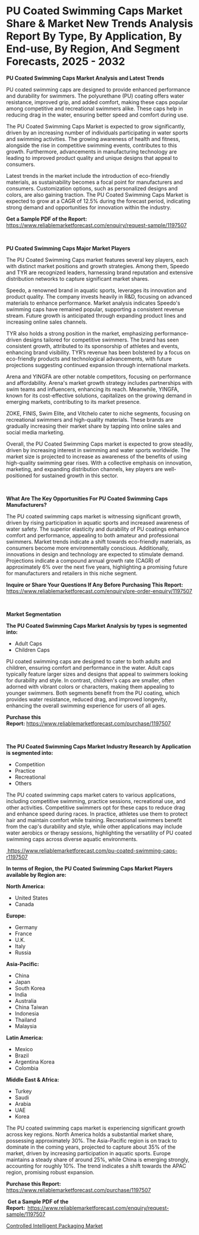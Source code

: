<p><h1>PU Coated Swimming Caps Market Share & Market New Trends Analysis Report By Type, By Application, By End-use, By Region, And Segment Forecasts, 2025 - 2032</h1></p><p><strong>PU Coated Swimming Caps Market Analysis and Latest Trends</strong></p>
<p><p>PU coated swimming caps are designed to provide enhanced performance and durability for swimmers. The polyurethane (PU) coating offers water resistance, improved grip, and added comfort, making these caps popular among competitive and recreational swimmers alike. These caps help in reducing drag in the water, ensuring better speed and comfort during use.</p><p>The PU Coated Swimming Caps Market is expected to grow significantly, driven by an increasing number of individuals participating in water sports and swimming activities. The growing awareness of health and fitness, alongside the rise in competitive swimming events, contributes to this growth. Furthermore, advancements in manufacturing technology are leading to improved product quality and unique designs that appeal to consumers.</p><p>Latest trends in the market include the introduction of eco-friendly materials, as sustainability becomes a focal point for manufacturers and consumers. Customization options, such as personalized designs and colors, are also gaining traction. The PU Coated Swimming Caps Market is expected to grow at a CAGR of 12.5% during the forecast period, indicating strong demand and opportunities for innovation within the industry.</p></p>
<p><strong>Get a Sample PDF of the Report:&nbsp;</strong> <a href="https://www.reliablemarketforecast.com/enquiry/request-sample/1197507?utm_campaign=1170&utm_medium=2&utm_source=Github&utm_content=ia&utm_term=09022025&utm_id=pu-coated-swimming-caps">https://www.reliablemarketforecast.com/enquiry/request-sample/1197507</a></p>
<p>&nbsp;</p>
<p><strong>PU Coated Swimming Caps Major Market Players</strong></p>
<p><p>The PU Coated Swimming Caps market features several key players, each with distinct market positions and growth strategies. Among them, Speedo and TYR are recognized leaders, harnessing brand reputation and extensive distribution networks to capture significant market shares.</p><p>Speedo, a renowned brand in aquatic sports, leverages its innovation and product quality. The company invests heavily in R&D, focusing on advanced materials to enhance performance. Market analysis indicates Speedo's swimming caps have remained popular, supporting a consistent revenue stream. Future growth is anticipated through expanding product lines and increasing online sales channels.</p><p>TYR also holds a strong position in the market, emphasizing performance-driven designs tailored for competitive swimmers. The brand has seen consistent growth, attributed to its sponsorship of athletes and events, enhancing brand visibility. TYR’s revenue has been bolstered by a focus on eco-friendly products and technological advancements, with future projections suggesting continued expansion through international markets.</p><p>Arena and YINGFA are other notable competitors, focusing on performance and affordability. Arena's market growth strategy includes partnerships with swim teams and influencers, enhancing its reach. Meanwhile, YINGFA, known for its cost-effective solutions, capitalizes on the growing demand in emerging markets, contributing to its market presence.</p><p>ZOKE, FINIS, Swim Elite, and Vitchelo cater to niche segments, focusing on recreational swimmers and high-quality materials. These brands are gradually increasing their market share by tapping into online sales and social media marketing.</p><p>Overall, the PU Coated Swimming Caps market is expected to grow steadily, driven by increasing interest in swimming and water sports worldwide. The market size is projected to increase as awareness of the benefits of using high-quality swimming gear rises. With a collective emphasis on innovation, marketing, and expanding distribution channels, key players are well-positioned for sustained growth in this sector.</p></p>
<p>&nbsp;</p>
<p><strong>What Are The Key Opportunities For PU Coated Swimming Caps Manufacturers?</strong></p>
<p><p>The PU coated swimming caps market is witnessing significant growth, driven by rising participation in aquatic sports and increased awareness of water safety. The superior elasticity and durability of PU coatings enhance comfort and performance, appealing to both amateur and professional swimmers. Market trends indicate a shift towards eco-friendly materials, as consumers become more environmentally conscious. Additionally, innovations in design and technology are expected to stimulate demand. Projections indicate a compound annual growth rate (CAGR) of approximately 6% over the next five years, highlighting a promising future for manufacturers and retailers in this niche segment.</p></p>
<p><strong>Inquire or Share Your Questions If Any Before Purchasing This Report:</strong> <a href="https://www.reliablemarketforecast.com/enquiry/pre-order-enquiry/1197507?utm_campaign=1170&utm_medium=2&utm_source=Github&utm_content=ia&utm_term=09022025&utm_id=pu-coated-swimming-caps">https://www.reliablemarketforecast.com/enquiry/pre-order-enquiry/1197507</a></p>
<p>&nbsp;</p>
<p><strong>Market Segmentation</strong></p>
<p><strong>The PU Coated Swimming Caps Market Analysis by types is segmented into:</strong></p>
<p><ul><li>Adult Caps</li><li>Children Caps</li></ul></p>
<p><p>PU coated swimming caps are designed to cater to both adults and children, ensuring comfort and performance in the water. Adult caps typically feature larger sizes and designs that appeal to swimmers looking for durability and style. In contrast, children's caps are smaller, often adorned with vibrant colors or characters, making them appealing to younger swimmers. Both segments benefit from the PU coating, which provides water resistance, reduced drag, and improved longevity, enhancing the overall swimming experience for users of all ages.</p></p>
<p><strong>Purchase this Report:&nbsp;</strong><a href="https://www.reliablemarketforecast.com/purchase/1197507?utm_campaign=1170&utm_medium=2&utm_source=Github&utm_content=ia&utm_term=09022025&utm_id=pu-coated-swimming-caps">https://www.reliablemarketforecast.com/purchase/1197507</a></p>
<p>&nbsp;</p>
<p><strong>The PU Coated Swimming Caps Market Industry Research by Application is segmented into:</strong></p>
<p><ul><li>Competition</li><li>Practice</li><li>Recreational</li><li>Others</li></ul></p>
<p><p>The PU coated swimming caps market caters to various applications, including competitive swimming, practice sessions, recreational use, and other activities. Competitive swimmers opt for these caps to reduce drag and enhance speed during races. In practice, athletes use them to protect hair and maintain comfort while training. Recreational swimmers benefit from the cap's durability and style, while other applications may include water aerobics or therapy sessions, highlighting the versatility of PU coated swimming caps across diverse aquatic environments.</p></p>
<p><a href="https://www.reliablemarketforecast.com/pu-coated-swimming-caps-r1197507?utm_campaign=1170&utm_medium=2&utm_source=Github&utm_content=ia&utm_term=09022025&utm_id=pu-coated-swimming-caps">&nbsp;https://www.reliablemarketforecast.com/pu-coated-swimming-caps-r1197507</a></p>
<p><strong>In terms of Region, the PU Coated Swimming Caps Market Players available by Region are:</strong></p>
<p>
    <p> <strong> North America: </strong>
        <ul>
            <li>United States</li>
            <li>Canada</li>
        </ul>
        </p> 
    <p> <strong> Europe: </strong>
        <ul>
            <li>Germany</li>
            <li>France</li>
            <li>U.K.</li>
            <li>Italy</li>
            <li>Russia</li>
        </ul>
        </p> 
    <p> <strong> Asia-Pacific: </strong>
        <ul>
            <li>China</li>
            <li>Japan</li>
            <li>South Korea</li>
            <li>India</li>
            <li>Australia</li>
            <li>China Taiwan</li>
            <li>Indonesia</li>
            <li>Thailand</li>
            <li>Malaysia</li>
        </ul>
        </p> 
    <p> <strong> Latin America: </strong>
        <ul>
            <li>Mexico</li>
            <li>Brazil</li>
            <li>Argentina Korea</li>
            <li>Colombia</li>
        </ul>
        </p> 
    <p> <strong> Middle East & Africa: </strong>
        <ul>
            <li>Turkey</li>
            <li>Saudi</li>
            <li>Arabia</li>
            <li>UAE</li>
            <li>Korea</li>
        </ul>
    </p>
    </p>
<p><p>The PU coated swimming caps market is experiencing significant growth across key regions. North America holds a substantial market share, possessing approximately 30%. The Asia-Pacific region is on track to dominate in the coming years, projected to capture about 35% of the market, driven by increasing participation in aquatic sports. Europe maintains a steady share of around 25%, while China is emerging strongly, accounting for roughly 10%. The trend indicates a shift towards the APAC region, promising robust expansion.</p></p>
<p><strong>Purchase this Report: </strong><a href="https://www.reliablemarketforecast.com/purchase/1197507?utm_campaign=1170&utm_medium=2&utm_source=Github&utm_content=ia&utm_term=09022025&utm_id=pu-coated-swimming-caps">https://www.reliablemarketforecast.com/purchase/1197507</a></p>
<p>&nbsp;<strong>Get a Sample PDF of the Report:&nbsp;&nbsp;</strong><a href="https://www.reliablemarketforecast.com/enquiry/request-sample/1197507?utm_campaign=1170&utm_medium=2&utm_source=Github&utm_content=ia&utm_term=09022025&utm_id=pu-coated-swimming-caps">https://www.reliablemarketforecast.com/enquiry/request-sample/1197507</a></p>
<p><strong></strong></p>
<p><p><a href="https://github.com/sofayahoo2023/Market-Research-Report-List-7/blob/main/controlled-intelligent-packaging-market.md?utm_campaign=1170&utm_medium=2&utm_source=Github&utm_content=ia&utm_term=09022025&utm_id=pu-coated-swimming-caps">Controlled Intelligent Packaging Market</a></p></p>